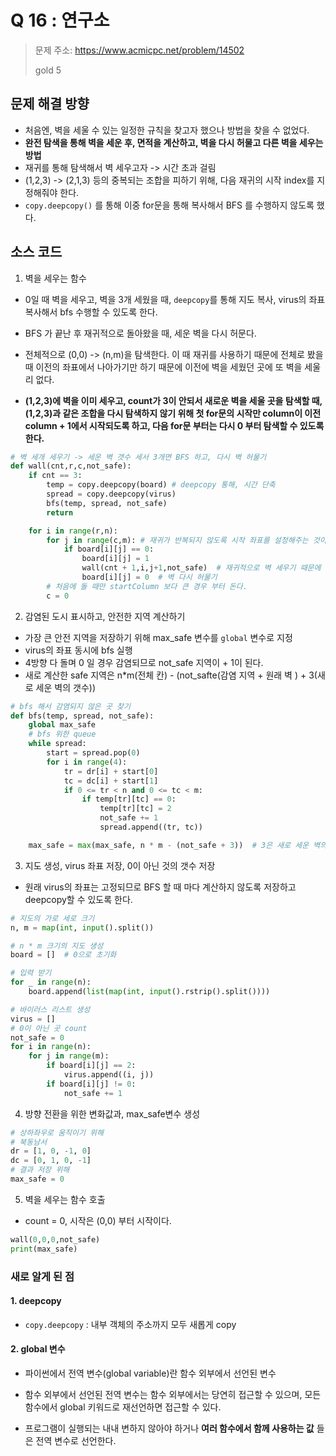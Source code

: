 # Q 16 : 연구소
> 문제 주소: https://www.acmicpc.net/problem/14502
> 
> gold 5


## 문제 해결 방향
- 처음엔, 벽을 세울 수 있는 일정한 규칙을 찾고자 했으나 방법을 찾을 수 없었다.
- __완전 탐색을 통해 벽을 세운 후, 면적을 계산하고, 벽을 다시 허물고 다른 벽을 세우는 방법__
- 재귀를 통해 탐색해서 벽 세우고자 -> 시간 초과 걸림
- (1,2,3) -> (2,1,3) 등의 중복되는 조합을 피하기 위해, 다음 재귀의 시작 index를 지정해줘야 한다.
- `copy.deepcopy()` 를 통해 이중 for문을 통해 복사해서 BFS 를 수행하지 않도록 했다.

## 소스 코드
1. 벽을 세우는 함수
- 0일 때 벽을 세우고, 벽을 3개 세웠을 때, `deepcopy`를 통해 지도 복사, virus의 좌표 복사해서 bfs 수행할 수 있도록 한다.
  
- BFS 가 끝난 후 재귀적으로 돌아왔을 때, 세운 벽을 다시 허문다.
- 전체적으로 (0,0) -> (n,m)을 탐색한다. 이 때 재귀를 사용하기 때문에 전체로 봤을 때 이전의 좌표에서 나아가기만 하기 때문에 
이전에 벽을 세웠던 곳에 또 벽을 세울리 없다.
  
- __(1,2,3)에 벽을 이미 세우고, count가 3이 안되서 새로운 벽을 세울 곳을 탐색할 때, (1,2,3)과 같은 조합을 다시 탐색하지 않기 위해
첫 for문의 시작만 column이 이전 column + 1에서 시작되도록 하고, 다음 for문 부터는 다시 0 부터 탐색할 수 있도록 한다.__
  

  
```python
# 벽 세개 세우기 -> 세운 벽 갯수 세서 3개면 BFS 하고, 다시 벽 허물기
def wall(cnt,r,c,not_safe):
    if cnt == 3:
        temp = copy.deepcopy(board) # deepcopy 통해, 시간 단축
        spread = copy.deepcopy(virus)
        bfs(temp, spread, not_safe)
        return

    for i in range(r,n):
        for j in range(c,m): # 재귀가 반복되지 않도록 시작 좌표를 설정해주는 것이 중요
            if board[i][j] == 0:
                board[i][j] = 1
                wall(cnt + 1,i,j+1,not_safe)  # 재귀적으로 벽 세우기 때문에 이미 세웠던 곳에 다시 세울 일 없다.
                board[i][j] = 0  # 벽 다시 허물기
        # 처음에 돌 때만 startColumn 보다 큰 경우 부터 돈다.
        c = 0

```
2. 감염된 도시 표시하고, 안전한 지역 계산하기
- 가장 큰 안전 지역을 저장하기 위해 max_safe 변수를 `global` 변수로 지정
- virus의 좌표 동시에 bfs 실행
- 4방향 다 돌며 0 일 경우 감염되므로 not_safe 지역이 + 1이 된다.
- 새로 계산한 safe 지역은 n*m(전체 칸) - (not_safte(감염 지역 + 원래 벽 ) + 3(새로 세운 벽의 갯수))

```python
# bfs 해서 감염되지 않은 곳 찾기
def bfs(temp, spread, not_safe):
    global max_safe
    # bfs 위한 queue
    while spread:
        start = spread.pop(0)
        for i in range(4):
            tr = dr[i] + start[0]
            tc = dc[i] + start[1]
            if 0 <= tr < n and 0 <= tc < m:
                if temp[tr][tc] == 0:
                    temp[tr][tc] = 2
                    not_safe += 1
                    spread.append((tr, tc))

    max_safe = max(max_safe, n * m - (not_safe + 3))  # 3은 새로 세운 벽의 수

```
3. 지도 생성, virus 좌표 저장, 0이 아닌 것의 갯수 저장
- 원래 virus의 좌표는 고정되므로 BFS 할 때 마다 계산하지 않도록 저장하고 deepcopy할 수 있도록 한다.
```python
# 지도의 가로 세로 크기
n, m = map(int, input().split())

# n * m 크기의 지도 생성
board = []  # 0으로 초기화

# 입력 받기
for _ in range(n):
    board.append(list(map(int, input().rstrip().split())))

# 바이러스 리스트 생성
virus = []
# 0이 아닌 곳 count
not_safe = 0
for i in range(n):
    for j in range(m):
        if board[i][j] == 2:
            virus.append((i, j))
        if board[i][j] != 0:
            not_safe += 1
```
4. 방향 전환을 위한 변화값과, max_safe변수 생성
```python
# 상하좌우로 움직이기 위해
# 북동남서
dr = [1, 0, -1, 0]
dc = [0, 1, 0, -1]
# 결과 저장 위해
max_safe = 0
```
5. 벽을 세우는 함수 호출
- count = 0, 시작은 (0,0) 부터 시작이다.
```python
wall(0,0,0,not_safe)
print(max_safe)
```

### 새로 알게 된 점
#### 1. deepcopy
- `copy.deepcopy` : 내부 객체의 주소까지 모두 새롭게 copy
#### 2. global 변수
- 파이썬에서 전역 변수(global variable)란 함수 외부에서 선언된 변수
- 함수 외부에서 선언된 전역 변수는 함수 외부에서는 당연히 접근할 수 있으며, 
  모든 함수에서 global 키워드로 재선언하면 접근할 수 있다.
  
- 프로그램이 실행되는 내내 변하지 않아야 하거나 __여러 함수에서 함께 사용하는 값__ 들은 전역 변수로 선언한다.
